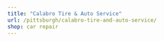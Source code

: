 ```yaml
---
title: "Calabro Tire & Auto Service"
url: /pittsburgh/calabro-tire-and-auto-service/
shop: car repair
---
```

